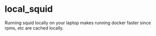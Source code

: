 # local_squid
Running squid locally on your laptop makes running docker faster since rpms, etc are cached locally.
